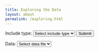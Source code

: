 ```yaml
---
title: Exploring the Data
layout: about
permalink: /exploring.html
---
```


<p>
    Include type: <select id="includetype">
        <option value="" selected="selected">Select include type</option>
        <option value="line-chart" id="line-chart">Line Chart</option>
        <option value="topic-table" id="topic-table">Topic Table</option>
        <option value="image" id="image">Image</option>
        <option value="pdf" id="pdf">PDF</option>
    </select>
    <input type="submit" value="Submit">
</p>
<p>
    Data: <select id="filename">
        <option value="" selected="selected">Select data file</option>
    </select>
</p>

<!--
<p>Data: <input id="data"></p>
<p>Chart type: <input id="type"></p>
<p>Topic: <input id="topic"></p>

<button type="button" class="btn btn-primary" id="generate">Generate Include</button>

<div id="output"></div>-->

<script>
var allTopics = [
    {%- for t in site.data.topic-data -%}
    {% capture filename %}{{ t.filename-topics }}{% endcapture %}
    {%- assign topicdata = site.data.topics[filename] | where_exp: "item", "item.TopicName" -%}
    {% capture topicnames %}[{% for f in topicdata %}{{ f.TopicName | jsonify }}{% unless forloop.last %}, {% endunless %}{% endfor %}]{% endcapture %}
    {% capture filename-topics %}{% for f in topicdata %}{% if forloop.first %}{{ filename }}:{{ topicnames }}*{% endif %}{% endfor %}{% endcapture %}
    {%- assign finaltopics = filename-topics | split: "*" -%}
    {%- for a in finaltopics -%}{ "filename":{{ a | split: ":" | first | jsonify }}, "topics":{{ a | split: ":" | last }} },{%- endfor -%}{% endfor %}
];

for (let i = 0; i < allTopics.length; i++) {
    function createDropItem(name) {
        var option = document.createElement('option');
        option.textContent = name;
        return option;
    };
    var filename_id = document.getElementById("filename");
    filename_id.appendChild(createDropItem(allTopics[i].filename));
};

/*
function generateInclude() {
    var include_type = document.getElementById('type').value;
    var include_data = document.getElementById('data').value;
    var include_topic = document.getElementById('topic').value;

    var include = '{% raw %}{% include feature/' + include_type + '.html data="' + include_data + '" topic="' + include_topic + '" %}{% endraw %}';

    document.getElementById('output').innerHTML = include;
};

document.getElementById('generate').addEventListener('click', generateInclude);
*/
</script>